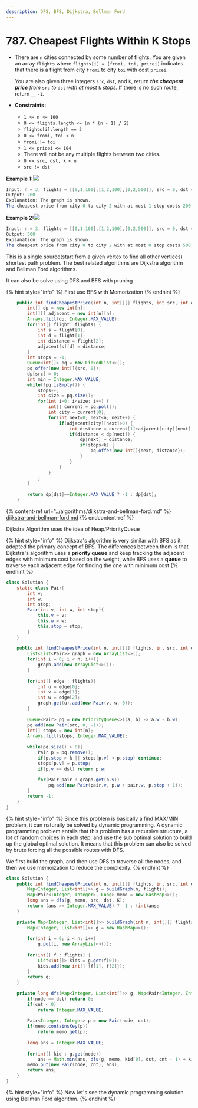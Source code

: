 ```yaml
---
description: DFS, BFS, Dijkstra, Bellman Ford
---
```


# 787. Cheapest Flights Within K Stops

*   There are `n` cities connected by some number of flights. You are given an array `flights` where `flights[i] = [fromi, toi, pricei]` indicates that there is a flight from city `fromi` to city `toi` with cost `pricei`.

    You are also given three integers `src`, `dst`, and `k`, return _**the cheapest price** from_ `src` _to_ `dst` _with at most_ `k` _stops._ If there is no such route, return __ `-1`.
* **Constraints:**
  * `1 <= n <= 100`
  * `0 <= flights.length <= (n * (n - 1) / 2)`
  * `flights[i].length == 3`
  * `0 <= fromi, toi < n`
  * `fromi != toi`
  * `1 <= pricei <= 104`
  * There will not be any multiple flights between two cities.
  * `0 <= src, dst, k < n`
  * `src != dst`

**Example 1:**![](https://s3-lc-upload.s3.amazonaws.com/uploads/2018/02/16/995.png)

```java
Input: n = 3, flights = [[0,1,100],[1,2,100],[0,2,500]], src = 0, dst = 2, k = 1
Output: 200
Explanation: The graph is shown.
The cheapest price from city 0 to city 2 with at most 1 stop costs 200, as marked red in the picture.
```



**Example 2:**![](https://s3-lc-upload.s3.amazonaws.com/uploads/2018/02/16/995.png)

```java
Input: n = 3, flights = [[0,1,100],[1,2,100],[0,2,500]], src = 0, dst = 2, k = 0
Output: 500
Explanation: The graph is shown.
The cheapest price from city 0 to city 2 with at most 0 stop costs 500, as marked blue in the picture.
```

This is a single source(start from a given vertex to find all other vertices) shortest path problem. The best related algorithms are Dijkstra algorithm and Bellman Ford algorithms.

It can also be solve using DFS and BFS with pruning

{% hint style="info" %}
First use BFS with Memorization
{% endhint %}

```java
    public int findCheapestPrice(int n, int[][] flights, int src, int dst, int k) {
        int[] dp = new int[n];
        int[][] adjacent = new int[n][n];
        Arrays.fill(dp, Integer.MAX_VALUE);
        for(int[] flight: flights) {
            int s = flight[0];
            int d = flight[1];
            int distance = flight[2];
            adjacent[s][d] = distance;
        }
        int stops = -1;
        Queue<int[]> pq = new LinkedList<>();
        pq.offer(new int[]{src, 0});
        dp[src] = 0;
        int min = Integer.MAX_VALUE;
        while(!pq.isEmpty()) {
            stops++;
            int size = pq.size();
            for(int i=0; i<size; i++) {
                int[] current = pq.poll();
                int city = current[0];
                for(int next=0; next<n; next++) {
                    if(adjacent[city][next]>0) {
                        int distance = current[1]+adjacent[city][next];
                        if(distance < dp[next]) {
                            dp[next] = distance;
                            if(stops<k) {
                                pq.offer(new int[]{next, distance});
                            }
                        }
                    }                      
                }
            }
        }
        
        return dp[dst]==Integer.MAX_VALUE ? -1 : dp[dst];
    }
```

{% content-ref url="../algorithms/dijkstra-and-bellman-ford.md" %}
[dijkstra-and-bellman-ford.md](../algorithms/dijkstra-and-bellman-ford.md)
{% endcontent-ref %}

Dijkstra Algorithm uses the idea of Heap/PriorityQueue

{% hint style="info" %}
Dijkstra's algorithm is very similar with BFS as it adopted the primary concept of BFS. The differences between them is that Dijkstra's algorithm uses a **priority queue** and keep tracking the adjacent edges with minimum cost based on the weight, while BFS uses a **queue** to traverse each adjacent edge for finding the one with minimum cost
{% endhint %}

```java
class Solution {
    static class Pair{
        int v;
        int w;
        int stop;
        Pair(int v, int w, int stop){
            this.v = v;
            this.w = w;
            this.stop = stop;
        }
    }
    
    public int findCheapestPrice(int n, int[][] flights, int src, int dst, int k) {
        List<List<Pair>> graph = new ArrayList<>();
        for(int i = 0; i < n; i++){
            graph.add(new ArrayList<>());
        }
        
        for(int[] edge : flights){
            int u = edge[0];
            int v = edge[1];
            int w = edge[2];
            graph.get(u).add(new Pair(v, w, 0));
        }
        
        Queue<Pair> pq = new PriorityQueue<>((a, b) -> a.w - b.w);
        pq.add(new Pair(src, 0, -1));
        int[] stops = new int[n];
        Arrays.fill(stops, Integer.MAX_VALUE);
        
        while(pq.size() > 0){
            Pair p = pq.remove();
            if(p.stop > k || stops[p.v] < p.stop) continue;
            stops[p.v] = p.stop;
            if(p.v == dst) return p.w;
            
            for(Pair pair : graph.get(p.v))
                pq.add(new Pair(pair.v, p.w + pair.w, p.stop + 1));
        }
        return -1;
    }
}
```

{% hint style="info" %}
Since this problem is basically a find MAX/MIN problem, it can naturally be solved by dynamic programming. A dynamic programming problem entails that this problem has a recursive structure, a lot of random choices in each step, and use the sub optimal solution to build up the global optimal solution. It means that this problem  can also be solved by brute forcing all the possible routes with DFS.

We first build the graph, and then use DFS to traverse all the nodes, and then we use memoization to reduce the complexity.
{% endhint %}

```java
class Solution {
    public int findCheapestPrice(int n, int[][] flights, int src, int dst, int K) {
        Map<Integer, List<int[]>> g = buildGraph(n, flights);
        Map<Pair<Integer, Integer>, Long> memo = new HashMap<>();
        long ans = dfs(g, memo, src, dst, K);   
        return (ans >= Integer.MAX_VALUE) ? -1 : (int)ans;
    }
    
    private Map<Integer, List<int[]>> buildGraph(int n, int[][] flights) {
        Map<Integer, List<int[]>> g = new HashMap<>();
        
        for(int i = 0; i < n; i++) 
            g.put(i, new ArrayList<>());
        
        for(int[] f : flights) {
            List<int[]> kids = g.get(f[0]);
            kids.add(new int[] {f[1], f[2]});
        }
        return g;
    }
    
    private long dfs(Map<Integer, List<int[]>> g, Map<Pair<Integer, Integer>, Long> memo, int node, int dst, int cnt) {
        if(node == dst) return 0;
        if(cnt < 0) 
            return Integer.MAX_VALUE;
        
        Pair<Integer, Integer> p = new Pair(node, cnt);
        if(memo.containsKey(p)) 
            return memo.get(p);
        
        long ans = Integer.MAX_VALUE; 
        
        for(int[] kid : g.get(node)) 
            ans = Math.min(ans, dfs(g, memo, kid[0], dst, cnt - 1) + kid[1]);
        memo.put(new Pair(node, cnt), ans);
        return ans;
    }
}
```

{% hint style="info" %}
Now let's see the dynamic programming solution using Bellman Ford algorithm.
{% endhint %}

```java
```
